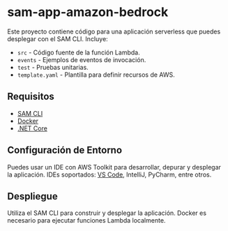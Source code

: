 # sam-app-amazon-bedrock

Este proyecto contiene código para una aplicación serverless que puedes desplegar con el SAM CLI. Incluye:

- `src` - Código fuente de la función Lambda.
- `events` - Ejemplos de eventos de invocación.
- `test` - Pruebas unitarias.
- `template.yaml` - Plantilla para definir recursos de AWS.

## Requisitos

- [SAM CLI](https://docs.aws.amazon.com/serverless-application-model/latest/developerguide/serverless-sam-cli-install.html)
- [Docker](https://hub.docker.com/search/?type=edition&offering=community)
- [.NET Core](https://www.microsoft.com/net/download)

## Configuración de Entorno

Puedes usar un IDE con AWS Toolkit para desarrollar, depurar y desplegar la aplicación. IDEs soportados: [VS Code](https://docs.aws.amazon.com/toolkit-for-vscode/latest/userguide/welcome.html), IntelliJ, PyCharm, entre otros.

## Despliegue

Utiliza el SAM CLI para construir y desplegar la aplicación. Docker es necesario para ejecutar funciones Lambda localmente.
